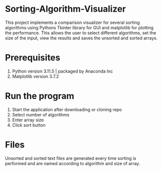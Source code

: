 # Sorting-Algorithm-Visualizer

This project implements a comparison visualizer for several sorting algorithms using Pythons Tkinter library for GUI and matplotlib for plotting the performance. This allows the user to select different algorithms, set the size of the input, view the results and saves the unsorted and sorted arrays.

# Prerequisites

1. Python version 3.11.5 | packaged by Anaconda Inc
2. Matplotlib version 3.7.2

# Run the program

1. Start the application after downloading or cloning repo
2. Select number of algorithms
3. Enter array size
4. Click sort button

# Files

Unsorted and sorted text files are generated every time sorting is performed and are named according to algorithm and size of array. 